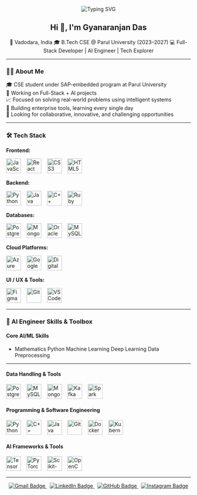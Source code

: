 
<p align="center">
  <img src="https://readme-typing-svg.herokuapp.com?font=Fira+Code&size=20&pause=1000&color=00F7FF&center=true&vCenter=true&width=700&lines=🚀+Full+Stack+Developer+in+the+Making;🤖+Crafting+AI+that+Thinks+and+Learns;💡+Turning+Ideas+into+Impactful+Code;🛠️+Building+Scalable+Digital+Solutions;🎓+B.Tech+CSE+@+Parul+University" alt="Typing SVG" />
</p>

<h2 align="center">Hi 👋, I'm Gyanaranjan Das</h2>

<p align="center">
📍 Vadodara, India  
🎓 B.Tech CSE @ Parul University (2023–2027)  
💻 Full-Stack Developer | AI Engineer | Tech Explorer  
</p>

---

### 👨‍💻 About Me

🎓 CSE student under SAP-embedded program at Parul University  
🔭 Working on Full-Stack + AI projects  
📈 Focused on solving real-world problems using intelligent systems  
🧠 Building enterprise tools, learning every single day  
🎯 Looking for collaborative, innovative, and challenging opportunities

---

### 🛠️ Tech Stack

**Frontend:**  
<p align="left">
  <img src="https://cdn.jsdelivr.net/gh/devicons/devicon/icons/javascript/javascript-original.svg" height="40" width="40" alt="JavaScript" />
  &nbsp;&nbsp;
  <img src="https://cdn.jsdelivr.net/gh/devicons/devicon/icons/react/react-original.svg" height="40" width="40" alt="React" />
  &nbsp;&nbsp;
  <img src="https://cdn.jsdelivr.net/gh/devicons/devicon/icons/css3/css3-original.svg" height="40" width="40" alt="CSS3" />
  &nbsp;&nbsp;
  <img src="https://cdn.jsdelivr.net/gh/devicons/devicon/icons/html5/html5-original.svg" height="40" width="40" alt="HTML5" />
</p>

**Backend:**  
<p align="left">
  <img src="https://cdn.jsdelivr.net/gh/devicons/devicon/icons/python/python-original.svg" height="40" width="40" alt="Python" />
  &nbsp;&nbsp;
  <img src="https://cdn.jsdelivr.net/gh/devicons/devicon/icons/java/java-original.svg" height="40" width="40" alt="Java" />
  &nbsp;&nbsp;
  <img src="https://cdn.jsdelivr.net/gh/devicons/devicon/icons/cplusplus/cplusplus-original.svg" height="40" width="40" alt="C++" />
  &nbsp;&nbsp;
  <img src="https://cdn.jsdelivr.net/gh/devicons/devicon/icons/ruby/ruby-original.svg" height="40" width="40" alt="Ruby" />
</p>

**Databases:**  
<p align="left">
  <img src="https://cdn.jsdelivr.net/gh/devicons/devicon/icons/postgresql/postgresql-original.svg" height="40" width="40" alt="PostgreSQL" />
  &nbsp;&nbsp;
  <img src="https://cdn.jsdelivr.net/gh/devicons/devicon/icons/mongodb/mongodb-original.svg" height="40" width="40" alt="MongoDB" />
  &nbsp;&nbsp;
  <img src="https://cdn.jsdelivr.net/gh/devicons/devicon/icons/oracle/oracle-original.svg" height="40" width="40" alt="Oracle" />
  &nbsp;&nbsp;
  <img src="https://cdn.jsdelivr.net/gh/devicons/devicon/icons/mysql/mysql-original.svg" height="40" width="40" alt="MySQL" />
</p>

**Cloud Platforms:**  
<p align="left">
  <img src="https://cdn.jsdelivr.net/gh/devicons/devicon/icons/azure/azure-original.svg" height="40" width="40" alt="Azure" />
  &nbsp;&nbsp;
  <img src="https://cdn.jsdelivr.net/gh/devicons/devicon/icons/google/google-original.svg" height="40" width="40" alt="Google Cloud" />
  &nbsp;&nbsp;
  <img src="https://cdn.jsdelivr.net/gh/devicons/devicon/icons/digitalocean/digitalocean-original.svg" height="40" width="40" alt="DigitalOcean" />
</p>

**UI / UX & Tools:**  
<p align="left">
  <img src="https://cdn.jsdelivr.net/gh/devicons/devicon/icons/figma/figma-original.svg" height="40" width="40" alt="Figma" />
  &nbsp;&nbsp;
  <img src="https://cdn.jsdelivr.net/gh/devicons/devicon/icons/git/git-original.svg" height="40" width="40" alt="Git" />
  &nbsp;&nbsp;
  <img src="https://cdn.jsdelivr.net/gh/devicons/devicon/icons/vscode/vscode-original.svg" height="40" width="40" alt="VS Code" />
</p>

---
### 🤖 AI Engineer Skills & Toolbox

#### Core AI/ML Skills  
<ul>
  <li>
   Mathematics
   Python
   Machine Learning
   Deep Learning
   Data Preprocessing 
  </li>
</ul>


---
#### Data Handling & Tools  
<p align="left">
  <img src="https://cdn.jsdelivr.net/gh/devicons/devicon/icons/postgresql/postgresql-original.svg" height="40" alt="PostgreSQL" />
  &nbsp;&nbsp;
  <img src="https://cdn.jsdelivr.net/gh/devicons/devicon/icons/mysql/mysql-original.svg" height="40" alt="MySQL" />
  &nbsp;&nbsp;
  <img src="https://cdn.jsdelivr.net/gh/devicons/devicon/icons/mongodb/mongodb-original.svg" height="40" alt="MongoDB" />
  &nbsp;&nbsp;
  <img src="https://cdn.jsdelivr.net/gh/devicons/devicon/icons/apachekafka/kafka-original.svg" height="40" alt="Kafka" />
  &nbsp;&nbsp;
  <img src="https://cdn.jsdelivr.net/gh/devicons/devicon/icons/apache_spark/spark-original.svg" height="40" alt="Spark" />
</p>

#### Programming & Software Engineering  
<p align="left">
  <img src="https://cdn.jsdelivr.net/gh/devicons/devicon/icons/python/python-original.svg" height="40" alt="Python" />
  &nbsp;&nbsp;
  <img src="https://cdn.jsdelivr.net/gh/devicons/devicon/icons/cplusplus/cplusplus-original.svg" height="40" alt="C++" />
  &nbsp;&nbsp;
  <img src="https://cdn.jsdelivr.net/gh/devicons/devicon/icons/java/java-original.svg" height="40" alt="Java" />
  &nbsp;&nbsp;
  <img src="https://cdn.jsdelivr.net/gh/devicons/devicon/icons/git/git-original.svg" height="40" alt="Git" />
  &nbsp;&nbsp;
  <img src="https://cdn.jsdelivr.net/gh/devicons/devicon/icons/docker/docker-original.svg" height="40" alt="Docker" />
  &nbsp;&nbsp;
  <img src="https://cdn.jsdelivr.net/gh/devicons/devicon/icons/kubernetes/kubernetes-original.svg" height="40" alt="Kubernetes" />
</p>

#### AI Frameworks & Tools  
<p align="left">
  <img src="https://cdn.jsdelivr.net/gh/devicons/devicon/icons/tensorflow/tensorflow-original.svg" height="40" alt="TensorFlow" />
  &nbsp;&nbsp;
  <img src="https://cdn.jsdelivr.net/gh/devicons/devicon/icons/pytorch/pytorch-original.svg" height="40" alt="PyTorch" />
  &nbsp;&nbsp;
  <img src="https://cdn.jsdelivr.net/gh/devicons/devicon/icons/scikit-learn/scikit-learn-original.svg" height="40" alt="Scikit-Learn" />
  &nbsp;&nbsp;
  <img src="https://cdn.jsdelivr.net/gh/devicons/devicon/icons/opencv/opencv-original.svg" height="40" alt="OpenCV" />
</p>

---

<p align="center"> <a href="mailto:dasgyanaranjan835@gmail.com" target="_blank"> <img src="https://img.shields.io/badge/Gmail-dasgyanaranjan835@gmail.com-red?style=for-the-badge&logo=gmail&logoColor=white" alt="Gmail Badge" /> </a> &nbsp; <a href="https://www.linkedin.com/in/gyanaranjan-das-b43420298/" target="_blank"> <img src="https://img.shields.io/badge/LinkedIn-Gyanaranjan%20Das-blue?style=for-the-badge&logo=linkedin&logoColor=white" alt="LinkedIn Badge" /> </a> &nbsp; <a href="https://github.com/gyanaranjan-das" target="_blank"> <img src="https://img.shields.io/badge/GitHub-gyanaranjan--das-181717?style=for-the-badge&logo=github&logoColor=white" alt="GitHub Badge" /> </a> &nbsp; <a href="https://www.instagram.com/gyanaranjan.19/" target="_blank"> <img src="https://img.shields.io/badge/Instagram-@gyanaranjan__das__-E4405F?style=for-the-badge&logo=instagram&logoColor=white" alt="Instagram Badge" /> </a> </p>
